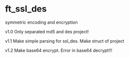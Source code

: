 # ft_ssl_des
symmetric encoding and encryption

v1.0
Only separated md5 and des project!

v1.1
Make simple parsing for ssl_des. Make struct of project

v1.2
Make base64 encrypt. Error in base64 decrypt!!!
